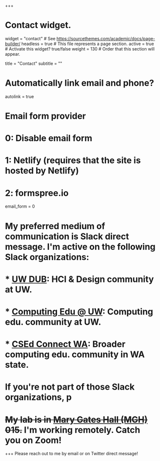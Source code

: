 +++
# Contact widget.
widget = "contact"  # See https://sourcethemes.com/academic/docs/page-builder/
headless = true  # This file represents a page section.
active = true  # Activate this widget? true/false
weight = 130  # Order that this section will appear.

title = "Contact"
subtitle = ""

# Automatically link email and phone?
autolink = true

# Email form provider
#   0: Disable email form
#   1: Netlify (requires that the site is hosted by Netlify)
#   2: formspree.io
email_form = 0

# My preferred medium of communication is Slack direct message. I'm active on the following Slack organizations: 

# * [UW DUB](https://uwdub.slack.com/): HCI & Design community at UW.
# * [Computing Edu @ UW](https://computinged-uw.slack.com): Computing edu. community at UW.
# * [CSEd Connect WA](http://csed-connect.slack.com/): Broader computing edu. community in WA state.

# If you're not part of those Slack organizations, p

# ~~My lab is in [Mary Gates Hall (MGH)](https://www.washington.edu/maps/?mgh) 015.~~ I'm working remotely. Catch you on Zoom!

+++
Please reach out to me by email or on Twitter direct message!